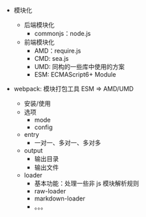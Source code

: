 - 模块化
    - 后端模块化
        - commonjs：node.js
    - 前端模块化
        - AMD：require.js
        - CMD: sea.js
        - UMD: 同构的一些库中使用的方案
        - ESM: ECMAScript6+ Module
        
- webpack: 模块打包工具 ESM => AMD/UMD
    - 安装/使用
    - 选项
        - mode
        - config
    - entry
        - 一对一、多对一、多对多
    - output
        - 输出目录
        - 输出文件
    - loader
        - 基本功能：处理一些非 js 模块解析规则
        - raw-loader
        - markdown-loader
        - 。。。